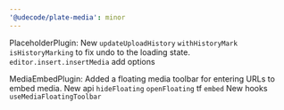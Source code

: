 ```yaml
---
'@udecode/plate-media': minor
---
```


PlaceholderPlugin:
New `updateUploadHistory` `withHistoryMark` `isHistoryMarking` to fix undo to the loading state.
`editor.insert.insertMedia` add options


MediaEmbedPlugin:
Added a floating media toolbar for entering URLs to embed media.
New api `hideFloating` `openFloating` tf `embed` 
New hooks `useMediaFloatingToolbar`